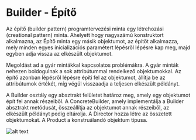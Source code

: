 # Builder - Építő
Az építő (builder pattern) programtervezési minta egy létrehozási (creational pattern) minta.  Ahelyett hogy nagyszámú konstruktort alkalmazna, az Építő minta egy másik objektumot, az építőt alkalmazza, mely minden egyes inicializációs paramétert lépésről lépésre kap meg, majd egyben adja vissza az elkészült objektumot.

Megoldást ad a gyár mintákkal kapcsolatos problémákra. A gyár minták nehezen boldogulnak a sok attribútummal rendelkező objektumokkal.
Az építő azonban lépésről lépésre építi fel az objektumot, állítja be az attribútumok értékét, míg végül
visszaadja a teljesen elkészült példányt.

A Builder osztály egy absztrakt felületet határoz meg, amely egy objektumot épít fel annak részeiből. A ConcreteBuilder, amely implementálja a Builder absztrakt metódusát, összeállítja az objektumot annak részeiből, az elkészült példányt pedig eltárolja. 
A Director hozza létre az összetett objektumokat.
A Product a konstruálandó objektum típusa.

![alt text](https://upload.wikimedia.org/wikipedia/commons/thumb/f/f3/Builder_UML_class_diagram.svg/1280px-Builder_UML_class_diagram.svg.png)
